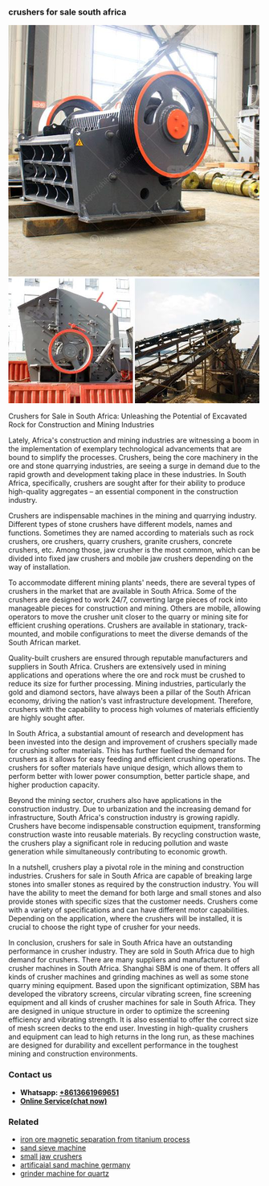 <h3>crushers for sale south africa</h3><img src='1702260215.jpg' alt=''><p>Crushers for Sale in South Africa: Unleashing the Potential of Excavated Rock for Construction and Mining Industries</p><p>Lately, Africa's construction and mining industries are witnessing a boom in the implementation of exemplary technological advancements that are bound to simplify the processes. Crushers, being the core machinery in the ore and stone quarrying industries, are seeing a surge in demand due to the rapid growth and development taking place in these industries. In South Africa, specifically, crushers are sought after for their ability to produce high-quality aggregates – an essential component in the construction industry.</p><p>Crushers are indispensable machines in the mining and quarrying industry. Different types of stone crushers have different models, names and functions. Sometimes they are named according to materials such as rock crushers, ore crushers, quarry crushers, granite crushers, concrete crushers, etc. Among those, jaw crusher is the most common, which can be divided into fixed jaw crushers and mobile jaw crushers depending on the way of installation.</p><p>To accommodate different mining plants' needs, there are several types of crushers in the market that are available in South Africa. Some of the crushers are designed to work 24/7, converting large pieces of rock into manageable pieces for construction and mining. Others are mobile, allowing operators to move the crusher unit closer to the quarry or mining site for efficient crushing operations. Crushers are available in stationary, track-mounted, and mobile configurations to meet the diverse demands of the South African market.</p><p>Quality-built crushers are ensured through reputable manufacturers and suppliers in South Africa. Crushers are extensively used in mining applications and operations where the ore and rock must be crushed to reduce its size for further processing. Mining industries, particularly the gold and diamond sectors, have always been a pillar of the South African economy, driving the nation's vast infrastructure development. Therefore, crushers with the capability to process high volumes of materials efficiently are highly sought after.</p><p>In South Africa, a substantial amount of research and development has been invested into the design and improvement of crushers specially made for crushing softer materials. This has further fuelled the demand for crushers as it allows for easy feeding and efficient crushing operations. The crushers for softer materials have unique design, which allows them to perform better with lower power consumption, better particle shape, and higher production capacity.</p><p>Beyond the mining sector, crushers also have applications in the construction industry. Due to urbanization and the increasing demand for infrastructure, South Africa's construction industry is growing rapidly. Crushers have become indispensable construction equipment, transforming construction waste into reusable materials. By recycling construction waste, the crushers play a significant role in reducing pollution and waste generation while simultaneously contributing to economic growth.</p><p>In a nutshell, crushers play a pivotal role in the mining and construction industries. Crushers for sale in South Africa are capable of breaking large stones into smaller stones as required by the construction industry. You will have the ability to meet the demand for both large and small stones and also provide stones with specific sizes that the customer needs. Crushers come with a variety of specifications and can have different motor capabilities. Depending on the application, where the crushers will be installed, it is crucial to choose the right type of crusher for your needs.</p><p>In conclusion, crushers for sale in South Africa have an outstanding performance in crusher industry. They are sold in South Africa due to high demand for crushers. There are many suppliers and manufacturers of crusher machines in South Africa. Shanghai SBM is one of them. It offers all kinds of crusher machines and grinding machines as well as some stone quarry mining equipment. Based upon the significant optimization, SBM has developed the vibratory screens, circular vibrating screen, fine screening equipment and all kinds of crusher machines for sale in South Africa. They are designed in unique structure in order to optimize the screening efficiency and vibrating strength. It is also essential to offer the correct size of mesh screen decks to the end user. Investing in high-quality crushers and equipment can lead to high returns in the long run, as these machines are designed for durability and excellent performance in the toughest mining and construction environments.</p><h3>Contact us</h3><ul><li><strong>Whatsapp:&nbsp;<a href="https://wa.me/8613661969651">+8613661969651</a></strong></li><li><a href="https://swt.shibang-china.com/?git&amp;zhl&amp;crushers for sale south africa"><strong>Online Service(chat now)</strong></a></li></ul><h3>Related</h3><ul><li><a href='iron ore magnetic separation from titanium process.md'>iron ore magnetic separation from titanium process</a></li><li><a href='sand sieve machine.md'>sand sieve machine</a></li><li><a href='small jaw crushers.md'>small jaw crushers</a></li><li><a href='artificaial sand machine germany.md'>artificaial sand machine germany</a></li><li><a href='grinder machine for quartz.md'>grinder machine for quartz</a></li></ul>